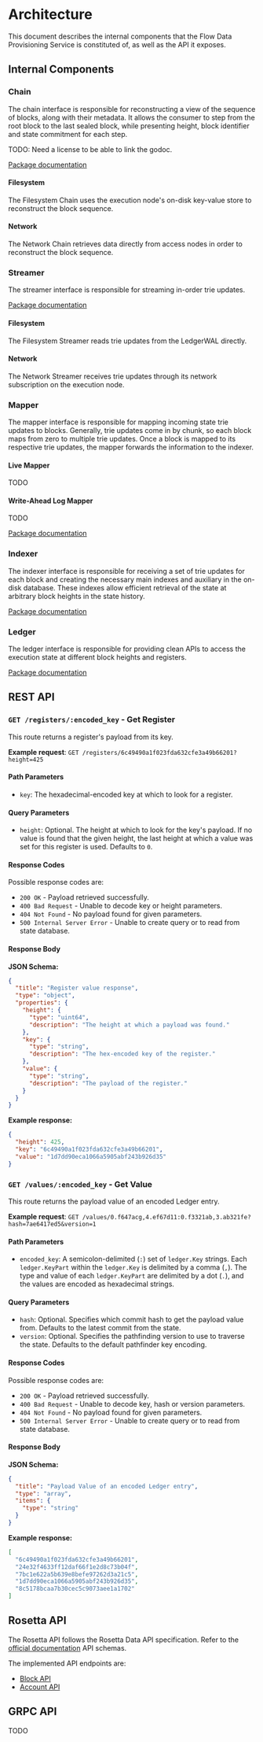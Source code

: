 # Architecture

This document describes the internal components that the Flow Data Provisioning Service is constituted of, as well as the API it exposes.

## Internal Components

### Chain

The chain interface is responsible for reconstructing a view of the sequence of blocks, along with their metadata.
It allows the consumer to step from the root block to the last sealed block, while presenting height, block identifier and state commitment for each step.

TODO: Need a license to be able to link the godoc.

[Package documentation](https://pkg.go.dev/github.com/awfm9/flow-dps/chain)

#### Filesystem

The Filesystem Chain uses the execution node's on-disk key-value store to reconstruct the block sequence.

#### Network

The Network Chain retrieves data directly from access nodes in order to reconstruct the block sequence.

### Streamer

The streamer interface is responsible for streaming in-order trie updates.

[Package documentation](https://pkg.go.dev/github.com/awfm9/flow-dps/streamer)

#### Filesystem

The Filesystem Streamer reads trie updates from the LedgerWAL directly.

#### Network

The Network Streamer receives trie updates through its network subscription on the execution node.

### Mapper

The mapper interface is responsible for mapping incoming state trie updates to blocks.
Generally, trie updates come in by chunk, so each block maps from zero to multiple trie updates.
Once a block is mapped to its respective trie updates, the mapper forwards the information to the indexer.

#### Live Mapper

TODO

#### Write-Ahead Log Mapper

TODO

[Package documentation](https://pkg.go.dev/github.com/awfm9/flow-dps/mapper)

### Indexer

The indexer interface is responsible for receiving a set of trie updates for each block and creating the necessary main indexes and auxiliary in the on-disk database.
These indexes allow efficient retrieval of the state at arbitrary block heights in the state history.

[Package documentation](https://pkg.go.dev/github.com/awfm9/flow-dps/indexer)

### Ledger

The ledger interface is responsible for providing clean APIs to access the execution state at different block heights and registers.

[Package documentation](https://pkg.go.dev/github.com/awfm9/flow-dps/ledger)

## REST API

### `GET /registers/:encoded_key` - Get Register

This route returns a register's payload from its key.

**Example request**: `GET /registers/6c49490a1f023fda632cfe3a49b66201?height=425`

#### Path Parameters

* `key`: The hexadecimal-encoded key at which to look for a register.

#### Query Parameters

* `height`: Optional. The height at which to look for the key's payload. If no value is found that the given height, the last height at which a value was set for this register is used. Defaults to `0`.

#### Response Codes

Possible response codes are:

* `200 OK` - Payload retrieved successfully.
* `400 Bad Request` - Unable to decode key or height parameters.
* `404 Not Found` - No payload found for given parameters.
* `500 Internal Server Error` - Unable to create query or to read from state database.

#### Response Body

**JSON Schema:**

```json
{
  "title": "Register value response",
  "type": "object",
  "properties": {
    "height": {
      "type": "uint64",
      "description": "The height at which a payload was found."
    },
    "key": {
      "type": "string",
      "description": "The hex-encoded key of the register."
    },
    "value": {
      "type": "string",
      "description": "The payload of the register."
    }
  }
}
```

**Example response:**

```json
{
  "height": 425,
  "key": "6c49490a1f023fda632cfe3a49b66201",
  "value": "1d7dd90eca1066a5905abf243b926d35"
}
```

### `GET /values/:encoded_key` - Get Value

This route returns the payload value of an encoded Ledger entry.

**Example request**: `GET /values/0.f647acg,4.ef67d11:0.f3321ab,3.ab321fe?hash=7ae6417ed5&version=1`

#### Path Parameters

* `encoded_key`: A semicolon-delimited (`:`) set of `ledger.Key` strings. Each `ledger.KeyPart` within the `ledger.Key` is delimited by a comma (`,`). The type and value of each `ledger.KeyPart` are delimited by a dot (`.`), and the values are encoded as hexadecimal strings.

#### Query Parameters

* `hash`: Optional. Specifies which commit hash to get the payload value from. Defaults to the latest commit from the state.
* `version`: Optional. Specifies the pathfinding version to use to traverse the state. Defaults to the default pathfinder key encoding.

#### Response Codes

Possible response codes are:

* `200 OK` - Payload retrieved successfully.
* `400 Bad Request` - Unable to decode key, hash or version parameters.
* `404 Not Found` - No payload found for given parameters.
* `500 Internal Server Error` - Unable to create query or to read from state database.

#### Response Body

**JSON Schema:**

```json
{
  "title": "Payload Value of an encoded Ledger entry",
  "type": "array",
  "items": {
    "type": "string"
  }
}
```

**Example response:**

```json
[
  "6c49490a1f023fda632cfe3a49b66201",
  "24e32f4633ff12daf66f1e2d8c73b04f",
  "7bc1e622a5b639e8befe97262d3a21c5",
  "1d7dd90eca1066a5905abf243b926d35",
  "8c5178bcaa7b30cec5c9073aee1a1702"
]
```

## Rosetta API

The Rosetta API follows the Rosetta Data API specification. Refer to the [official documentation](https://www.rosetta-api.org/docs/data_api_introduction.html) API schemas.

The implemented API endpoints are:

* [Block API](https://www.rosetta-api.org/docs/BlockApi.html)
* [Account API](https://www.rosetta-api.org/docs/AccountApi.html)

## GRPC API

TODO
